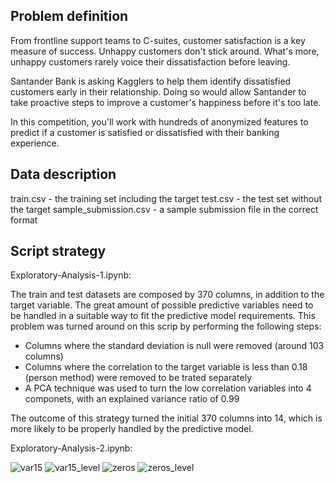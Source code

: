 ## Problem definition

From frontline support teams to C-suites, customer satisfaction is a key measure of success. Unhappy customers don't stick around. What's more, unhappy customers rarely voice their dissatisfaction before leaving.

Santander Bank is asking Kagglers to help them identify dissatisfied customers early in their relationship. Doing so would allow Santander to take proactive steps to improve a customer's happiness before it's too late.

In this competition, you'll work with hundreds of anonymized features to predict if a customer is satisfied or dissatisfied with their banking experience.

##  Data description

train.csv - the training set including the target
test.csv - the test set without the target
sample_submission.csv - a sample submission file in the correct format

##  Script strategy

Exploratory-Analysis-1.ipynb:

The train and test datasets are composed by 370 columns, in addition to the target variable. The great amount of possible predictive variables need to be handled in a suitable way to fit the predictive model requirements. This problem was turned around on this scrip by performing the following steps:

- Columns where the standard deviation is null were removed (around 103 columns)
- Columns where the correlation to the target variable is less than 0.18 (person method) were removed to be trated separately
- A PCA technique was used to turn the low correlation variables into 4 componets, with an explained variance ratio of 0.99

The outcome of this strategy turned the initial 370 columns into 14, which is more likely to be properly handled by the predictive model.

Exploratory-Analysis-2.ipynb:

![var15](/images/var15.png)
![var15_level](/images/var15_level.png)
![zeros](/images/zeros.png)
![zeros_level](/images/zeros_level.png)
